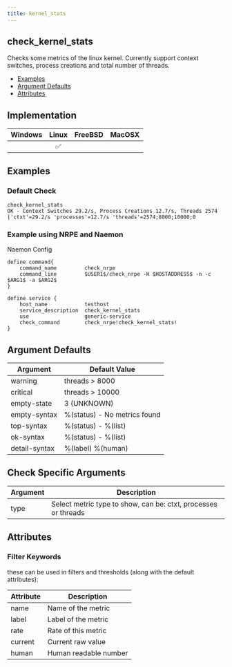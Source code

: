 ```yaml
---
title: kernel_stats
---
```


## check_kernel_stats

Checks some metrics of the linux kernel. Currently support context switches, process creations and total number of threads.

- [Examples](#examples)
- [Argument Defaults](#argument-defaults)
- [Attributes](#attributes)

## Implementation

| Windows | Linux              | FreeBSD | MacOSX |
|:-------:|:------------------:|:-------:|:------:|
|         | :white_check_mark: |         |        |

## Examples

### Default Check

    check_kernel_stats
    OK - Context Switches 29.2/s, Process Creations 12.7/s, Threads 2574 |'ctxt'=29.2/s 'processes'=12.7/s 'threads'=2574;8000;10000;0

### Example using NRPE and Naemon

Naemon Config

    define command{
        command_name         check_nrpe
        command_line         $USER1$/check_nrpe -H $HOSTADDRESS$ -n -c $ARG1$ -a $ARG2$
    }

    define service {
        host_name            testhost
        service_description  check_kernel_stats
        use                  generic-service
        check_command        check_nrpe!check_kernel_stats!
    }

## Argument Defaults

| Argument      | Default Value                |
| ------------- | ---------------------------- |
| warning       | threads > 8000               |
| critical      | threads > 10000              |
| empty-state   | 3 (UNKNOWN)                  |
| empty-syntax  | %(status) - No metrics found |
| top-syntax    | %(status) - %(list)          |
| ok-syntax     | %(status) - %(list)          |
| detail-syntax | %(label) %(human)            |

## Check Specific Arguments

| Argument | Description                                                    |
| -------- | -------------------------------------------------------------- |
| type     | Select metric type to show, can be: ctxt, processes or threads |

## Attributes

### Filter Keywords

these can be used in filters and thresholds (along with the default attributes):

| Attribute | Description           |
| --------- | --------------------- |
| name      | Name of the metric    |
| label     | Label of the metric   |
| rate      | Rate of this metric   |
| current   | Current raw value     |
| human     | Human readable number |
